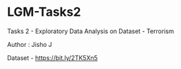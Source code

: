 # LGM-Tasks2
Tasks 2 - Exploratory Data Analysis on Dataset - Terrorism 

Author : Jisho J

Dataset -  https://bit.ly/2TK5Xn5
